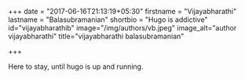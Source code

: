 +++
date = "2017-06-16T21:13:19+05:30"
firstname = "Vijayabharathi"
lastname = "Balasubramanian"
shortbio = "Hugo is addictive"
id="vijayabharathib"
image="/img/authors/vb.jpeg"
image_alt="author vijayabharathi"
title="vijayabharathi balasubramanian"

+++

Here to stay, until hugo is up and running.
